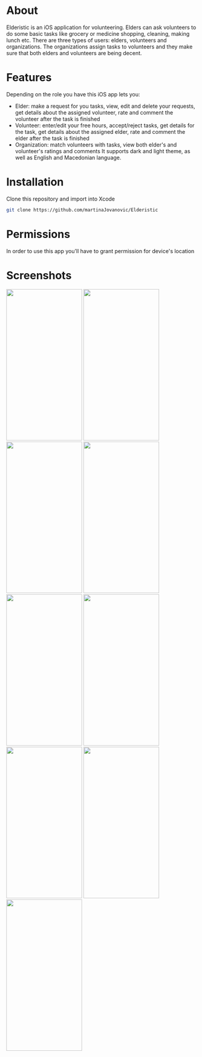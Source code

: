 # About

Elderistic is an iOS application for volunteering. Elders can ask volunteers to do some basic tasks like grocery or medicine shopping, cleaning, making lunch etc. 
There are three types of users: elders, volunteers and organizations. The organizations assign tasks to volunteers and they make sure that both elders and volunteers are being decent. 


# Features
Depending on the role you have this iOS app lets you:
- Elder: make a request for you tasks, view, edit and delete your requests, get details about the assigned volunteer, rate and comment the volunteer after the task is finished
- Volunteer: enter/edit your free hours, accept/reject tasks, get details for the task, get details about the assigned elder, rate and comment the elder after the task is finished
- Organization: match volunteers with tasks, view both elder's and volunteer's ratings and comments
It supports dark and light theme, as well as English and Macedonian language.

# Installation
Clone this repository and import into Xcode
```sh
git clone https://github.com/martinaJovanovic/Elderistic
```
# Permissions
In order to use this app you'll have to grant permission for device's location

# Screenshots
<img src="https://user-images.githubusercontent.com/72557409/172900129-73340ece-e8cd-443f-b659-003b0ebf9a2d.png" width="200" height="400" /> <img src="https://user-images.githubusercontent.com/72557409/172900324-aec0b97d-395e-4013-a216-de6519d17efc.png" width="200" height="400" />
<img src="https://user-images.githubusercontent.com/72557409/172900459-7d7d4ec5-b7a0-4898-a489-4c546ccf250b.png" width="200" height="400" /> <img src="https://user-images.githubusercontent.com/72557409/172900569-4d4156e1-d561-41a7-99d6-5ff3f78994f4.png" width="200" height="400" />
<img src="https://user-images.githubusercontent.com/72557409/172900938-681f8ff8-2e6b-4ec2-bdd5-a64e9e511df5.png" width="200" height="400" /> <img src="https://user-images.githubusercontent.com/72557409/172901018-91092c26-ad42-483b-86c1-dcdc2bb6cf19.png" width="200" height="400" />
<img src="https://user-images.githubusercontent.com/72557409/172901128-0a1011d7-e4be-4a1e-bc77-9e8df49d69f0.png" width="200" height="400" /> <img src="https://user-images.githubusercontent.com/72557409/172901215-b835ccd1-1452-49d0-9833-0d80ff7c0033.png" width="200" height="400" /> 
<img src="https://user-images.githubusercontent.com/72557409/172901390-6d4f7d8e-f419-4fe1-b2d0-cf1af31c474b.png" width="200" height="400" />












